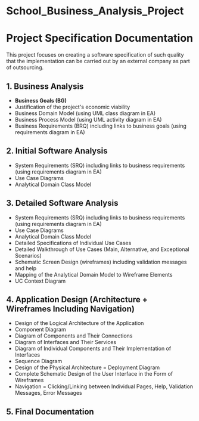 # School_Business_Analysis_Project
# Project Specification Documentation

This project focuses on creating a software specification of such quality that the implementation can be carried out by an external company as part of outsourcing.

## 1. Business Analysis
- **Business Goals (BG)**
- Justification of the project's economic viability
- Business Domain Model (using UML class diagram in EA)
- Business Process Model (using UML activity diagram in EA)
- Business Requirements (BRQ) including links to business goals (using requirements diagram in EA)

## 2. Initial Software Analysis
- System Requirements (SRQ) including links to business requirements (using requirements diagram in EA)
- Use Case Diagrams
- Analytical Domain Class Model

## 3. Detailed Software Analysis
- System Requirements (SRQ) including links to business requirements (using requirements diagram in EA)
- Use Case Diagrams
- Analytical Domain Class Model
- Detailed Specifications of Individual Use Cases
- Detailed Walkthrough of Use Cases (Main, Alternative, and Exceptional Scenarios)
- Schematic Screen Design (wireframes) including validation messages and help
- Mapping of the Analytical Domain Model to Wireframe Elements
- UC Context Diagram

## 4. Application Design (Architecture + Wireframes Including Navigation)
- Design of the Logical Architecture of the Application
- Component Diagram
- Diagram of Components and Their Connections
- Diagram of Interfaces and Their Services
- Diagram of Individual Components and Their Implementation of Interfaces
- Sequence Diagram
- Design of the Physical Architecture = Deployment Diagram
- Complete Schematic Design of the User Interface in the Form of Wireframes
- Navigation = Clicking/Linking between Individual Pages, Help, Validation Messages, Error Messages

## 5. Final Documentation






